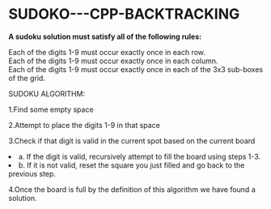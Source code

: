 # SUDOKO---CPP-BACKTRACKING

<b>A sudoku solution must satisfy all of the following rules:</b><br>

Each of the digits 1-9 must occur exactly once in each row.<br>
Each of the digits 1-9 must occur exactly once in each column.<br>
Each of the digits 1-9 must occur exactly once in each of the 3x3 sub-boxes of the grid.<br>

<p>SUDOKU ALGORITHM:<br></p>
<p>1.Find some empty space <br></p>
<p>2.Attempt to place the digits 1-9 in that space<br></p>
<p>3.Check if that digit is valid in the current spot based on the current board<br></p>
<p><list>
  <li>a. If the digit is valid, recursively attempt to fill the board using steps 1-3.<br></li>
  <li>b. If it is not valid, reset the square you just filled and go back to the previous step.<br></li>
</list></p>
<p>4.Once the board is full by the definition of this algorithm we have found a solution.<br> </p>
